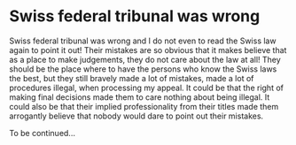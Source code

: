 # Swiss federal tribunal was wrong
Swiss federal tribunal was wrong and I do not even to read the Swiss law again to point it out! Their mistakes are so obvious that it makes believe that as a place to make judgements, they do not care about the law at all! They should be the place where to have the persons who know the Swiss laws the best, but they still bravely made a lot of mistakes, made a lot of procedures illegal, when processing my appeal. It could be that the right of making final decisions made them to care nothing about being illegal. It could also be that their implied professionality from their titles made them arrogantly believe that nobody would dare to point out their mistakes.

To be continued...
